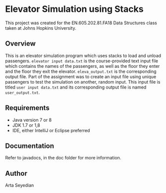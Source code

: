 # Elevator Simulation using Stacks

This project was created for the EN.605.202.81.FA18 Data Structures class taken at Johns Hopkins University.

## Overview

This is an elevator simulation program which uses stacks to load and unload passengers. `elevator input data.txt` is the course-provided text input file which contains the names of the passengers, as well as the floor they enter and the floor they exit the elevator. `eleva_output.txt` is the corresponding output file. Part of the assignment was to create an input file using unique passengers to test the simulation on another, random input. This input file is titled `user input data.txt` and its corresponding output file is named `user_output.txt`.

## Requirements

- Java version 7 or 8
- JDK 1.7 or 1,8
- IDE, either IntelliJ or Eclipse preferred

## Documentation

Refer to javadocs, in the doc folder for more information.

## Author

Arta Seyedian


